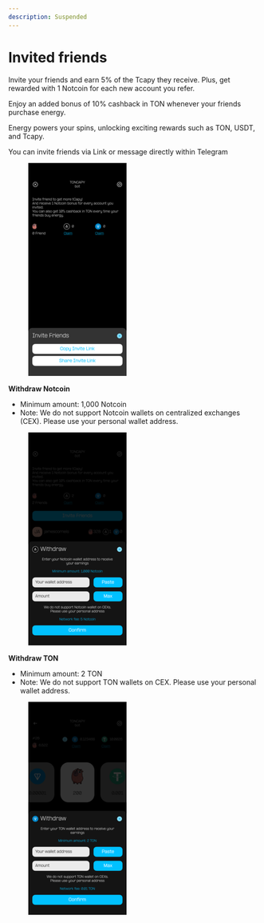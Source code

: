 ```yaml
---
description: Suspended
---
```


# Invited friends

Invite your friends and earn 5% of the Tcapy they receive. Plus, get rewarded with 1 Notcoin for each new account you refer.&#x20;

Enjoy an added bonus of 10% cashback in TON whenever your friends purchase energy.&#x20;

Energy powers your spins, unlocking exciting rewards such as TON, USDT, and Tcapy.

You can invite friends via Link or message directly within Telegram

<figure><img src="../../.gitbook/assets/18 Invite Friends.png" alt=""><figcaption></figcaption></figure>

**Withdraw Notcoin**

* Minimum amount: 1,000 Notcoin
* Note: We do not support Notcoin wallets on centralized exchanges (CEX). Please use your personal wallet address.

<figure><img src="../../.gitbook/assets/20 Notcoin Withdraw.png" alt=""><figcaption></figcaption></figure>

**Withdraw TON**

* Minimum amount: 2 TON
* Note: We do not support TON wallets on CEX. Please use your personal wallet address.

<figure><img src="../../.gitbook/assets/8 Spin TON Withdraw.png" alt=""><figcaption></figcaption></figure>

